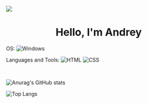 ![](https://www.rimastronomy.org/wp-content/uploads/2015/10/cropped-01_andromeda.jpg)
<h1 align="center">Hello, I'm Andrey</h1>

OS: ![Windows](https://img.shields.io/badge/Windows-0B0A0C?style=for-the-badge&logo=windows&logoColor=white)

Languages and Tools: ![HTML](https://img.shields.io/badge/HTML5-0B0A0C?style=for-the-badge&logo=html5&logoColor=white)
![CSS](https://img.shields.io/badge/CSS3-0B0A0C?style=for-the-badge&logo=css3&logoColor=white)

<br />

![Anurag's GitHub stats](https://github-readme-stats.vercel.app/api?username=aanddi&show_icons=true&theme=dark)

![Top Langs](https://github-readme-stats.vercel.app/api/top-langs/?username=aanddi&theme=dark&show_icons=true)
